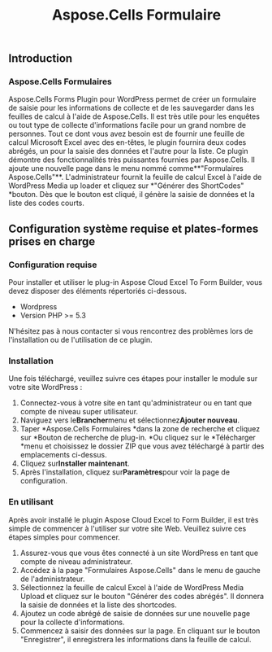 ﻿---
title: Aspose.Cells Formulaire
second_title: Aspose.Cells Cloud Documen
type: docs
url: /fr/aspose-cells-forms/
description: Aspose.Cells Cloud prend en charge Excel pour créer, convertir, fusionner, diviser, protéger, opération d'objet interne, etc.
weight: 10
---
## **Introduction**
### **Aspose.Cells Formulaires**
Aspose.Cells Forms Plugin pour WordPress permet de créer un formulaire de saisie pour les informations de collecte et de les sauvegarder dans les feuilles de calcul à l'aide de Aspose.Cells. Il est très utile pour les enquêtes ou tout type de collecte d'informations facile pour un grand nombre de personnes. Tout ce dont vous avez besoin est de fournir une feuille de calcul Microsoft Excel avec des en-têtes, le plugin fournira deux codes abrégés, un pour la saisie des données et l'autre pour la liste. Ce plugin démontre des fonctionnalités très puissantes fournies par Aspose.Cells. Il ajoute une nouvelle page dans le menu nommé comme**"Formulaires Aspose.Cells"**. L'administrateur fournit la feuille de calcul Excel à l'aide de WordPress Media up loader et cliquez sur \*"Générer des ShortCodes" \*bouton. Dès que le bouton est cliqué, il génère la saisie de données et la liste des codes courts.
## **Configuration système requise et plates-formes prises en charge**
### **Configuration requise**
Pour installer et utiliser le plug-in Aspose Cloud Excel To Form Builder, vous devez disposer des éléments répertoriés ci-dessous.

- Wordpress
- Version PHP >= 5.3

N'hésitez pas à nous contacter si vous rencontrez des problèmes lors de l'installation ou de l'utilisation de ce plugin.
### **Installation**
Une fois téléchargé, veuillez suivre ces étapes pour installer le module sur votre site WordPress :

1. Connectez-vous à votre site en tant qu'administrateur ou en tant que compte de niveau super utilisateur.
1. Naviguez vers le**Brancher**menu et sélectionnez**Ajouter nouveau**.
1. Taper \*Aspose.Cells Formulaires \*dans la zone de recherche et cliquez sur \*Bouton de recherche de plug-in. \*Ou cliquez sur le \*Télécharger \*menu et choisissez le dossier ZIP que vous avez téléchargé à partir des emplacements ci-dessus.
1. Cliquez sur**Installer maintenant**.
1. Après l'installation, cliquez sur**Paramètres**pour voir la page de configuration.
### **En utilisant**
Après avoir installé le plugin Aspose Cloud Excel to Form Builder, il est très simple de commencer à l'utiliser sur votre site Web. Veuillez suivre ces étapes simples pour commencer.

1. Assurez-vous que vous êtes connecté à un site WordPress en tant que compte de niveau administrateur.
1. Accédez à la page "Formulaires Aspose.Cells" dans le menu de gauche de l'administrateur.
1.  Sélectionnez la feuille de calcul Excel à l'aide de WordPress Media Upload et cliquez sur le bouton "Générer des codes abrégés". Il donnera la saisie de données et la liste des shortcodes.
1. Ajoutez un code abrégé de saisie de données sur une nouvelle page pour la collecte d'informations.
1.  Commencez à saisir des données sur la page. En cliquant sur le bouton "Enregistrer", il enregistrera les informations dans la feuille de calcul.
